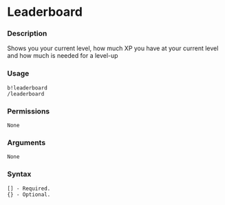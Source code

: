 # Leaderboard

### **Description**

Shows you your current level, how much XP you have at your current level and how much is needed for a level-up

### Usage

```
b!leaderboard
/leaderboard
```

### Permissions

```
None
```

### Arguments

```
None
```

### Syntax

```
[] - Required.
{} - Optional.
```
